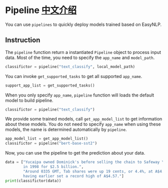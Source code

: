 # Pipeline [中文介绍](https://github.com/alibaba/EasyNLP/tree/master/README.cn.md)
You can use `pipelines` to quickly deploy models trained based on EasyNLP.

## Instruction
The `pipeline` function return a instantiated `Pipeline` object to process input data. Most of the time, you need to specify the `app_name` and `model_path`. 
```python
classifictor = pipeline("text_classify", local_model_path)
```
You can invoke `get_supported_tasks` to get all supported `app_name`.
```python
support_app_list = get_supported_tasks()
```
When you only specify `app_name`, `pipeline` function will loads the default model to build pipeline.
```python
classifictor = pipeline("text_classify")
```
We provide some trained models, call `get_app_model_list` to get information about these models. You do not need to specify `app_name` when using these models, the name is determined automatically by `pipeline`.
```python
app_model_list = get_app_model_list()
classifictor = pipeline("bert-base-sst2")
```
Now, you can use the pipeline to get the prediction about your data.
```python
data = ["Yucaipa owned Dominick's before selling the chain to Safeway \
        in 1998 for $2.5 billion.",
        "Around 0335 GMT, Tab shares were up 19 cents, or 4.4%, at A$4.56, \
        having earlier set a record high of A$4.57."]
print(classifictor(data))
```
